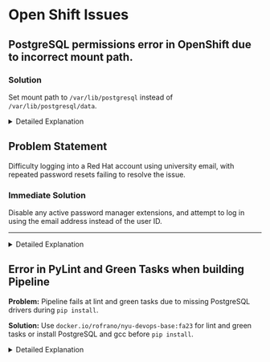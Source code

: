 # Open Shift Issues

## PostgreSQL permissions error in OpenShift due to incorrect mount path.

### Solution

Set mount path to `/var/lib/postgresql` instead of `/var/lib/postgresql/data`.

<details markdown="1">
<summary>Detailed Explanation</summary>

The error indicates that the PostgreSQL instance in an OpenShift environment lacks the necessary permissions to access the data directory. The solution is to adjust the mount path in the configuration.

Here's a step-by-step guide:

1. Open your PostgreSQL configuration file, typically named `postgresql.yaml` or a similar variation.
2. Locate the `volumeMounts` section.
3. Change the `mountPath` from `/var/lib/postgresql/data` to `/var/lib/postgresql`. This is because the PostgreSQL image expects the data directory to be a subdirectory of the mount path, not the mount path itself.
4. Save the file and apply the configuration to your OpenShift cluster using the appropriate command, such as `oc apply -f postgresql.yaml`.
5. Verify that the PostgreSQL pod starts without the permissions error.

Note: It was also mentioned that changing the image to `postgres:15-alpine` resolved the issue, which suggests that there might be specific configurations or permissions set in the `alpine` image that are more suited to the OpenShift environment.

Remember to adjust the PostgreSQL deployment configurations to ensure that the data persists across pod restarts and deployments.

</details>

## Problem Statement

Difficulty logging into a Red Hat account using university email, with repeated password resets failing to resolve the issue.

### Immediate Solution

Disable any active password manager extensions, and attempt to log in using the email address instead of the user ID.

---

<details markdown="1">
<summary>Detailed Explanation</summary>

#### Context

The user faced challenges accessing their Red Hat account. Despite multiple password resets and receiving confirmation emails, they encountered consistent login failures.

#### Troubleshooting Steps

1. **Password Reset Efforts:** The user reset the password several times and received confirmation emails, indicating that the account and email linkage were active.
2. **Account Lock Possibility:** Repeated failed login attempts might lead to a temporary account lock as a security precaution, but this was not explicitly confirmed in this case.
3. **Impact of Password Managers:** The user eventually identified that a password manager (e.g., LastPass) was affecting the login process. Password managers can autofill outdated credentials or interfere with authentication.

#### Solution

- **Disabling Password Manager:** The user succeeded in logging in after disabling the password manager, using the email address for login rather than the user ID.

#### Conclusion

This scenario underscores the need to consider all aspects of the login procedure, including the potential impact of external tools like password managers, which might complicate the authentication process.

</details>

## Error in PyLint and Green Tasks when building Pipeline

**Problem:**
Pipeline fails at lint and green tasks due to missing PostgreSQL drivers during `pip install`.

**Solution:**
Use `docker.io/rofrano/nyu-devops-base:fa23` for lint and green tasks or install PostgreSQL and gcc before `pip install`.

<details markdown="1">
<summary>Detailed Explanation</summary>

When building a pipeline, if the lint and green tasks fail because they cannot build PostgreSQL drivers during `pip install -r requirements.txt`, there are two primary solutions:

1. **Use a Pre-configured Docker Image:**Replace your current image in the Dockerfile with `docker.io/rofrano/nyu-devops-base:fa23`, which already contains the necessary PostgreSQL libraries. This method avoids the error by providing an environment that's pre-set with the requirements.

   ```yaml
   steps:
     - name: green
       image: rofrano/nyu-devops-base:fa23
       workingDir: $(workspaces.source.path)
   ```
2. **Install Dependencies Manually:**
   Before running `pip install`, ensure that the PostgreSQL library and the gcc compiler are installed. This can be achieved by adding the following steps to your pipeline configuration:

   ```bash
   apt-get update
   apt-get install -y gcc libpq-dev
   pip install -r requirements.txt
   ```

   Note: If using the Docker image as suggested, prefix any `root` commands with `sudo` for appropriate permissions, like `sudo pip install`.

Each method has its benefits: using the pre-configured image simplifies the setup, while manually installing dependencies offers more control over the environment.

</details>
